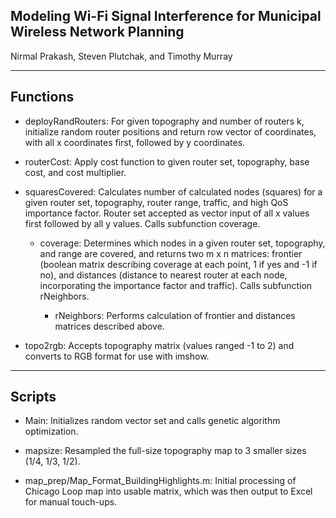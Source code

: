 ## Modeling Wi-Fi Signal Interference for Municipal Wireless Network Planning <br />
Nirmal Prakash, Steven Plutchak, and Timothy Murray

----------------
Functions
----------------
- deployRandRouters: For given topography and number of routers k, initialize random router positions and return row vector of coordinates, with all x coordinates first, followed by y coordinates. 

- routerCost: Apply cost function to given router set, topography, base cost, and cost multiplier.

- squaresCovered: Calculates number of calculated nodes (squares) for a given router set, topography, router range, traffic, and high QoS importance factor. Router set accepted as vector input of all x values first followed by all y values. Calls subfunction coverage.

	- coverage: Determines which nodes in a given router set, topography, and range are covered, and returns two m x n matrices: frontier (boolean matrix describing coverage at each point, 1 if yes and -1 if no), and distances (distance to nearest router at each node, incorporating the importance factor and traffic). Calls subfunction rNeighbors.

		- rNeighbors: Performs calculation of frontier and distances matrices described above.

- topo2rgb: Accepts topography matrix (values ranged -1 to 2) and converts to RGB format for use with imshow.


----------------
Scripts
----------------
- Main: Initializes random vector set and calls genetic algorithm optimization.

- mapsize: Resampled the full-size topography map to 3 smaller sizes (1/4, 1/3, 1/2).

- map_prep/Map_Format_BuildingHighlights.m: Initial processing of Chicago Loop map into usable matrix, which was then output to Excel for manual touch-ups.